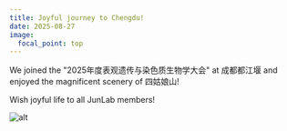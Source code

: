 ```yaml
---
title: Joyful journey to Chengdu!
date: 2025-08-27
image:
  focal_point: top
---
```

We joined the "2025年度表观遗传与染色质生物学大会" at 成都都江堰 and enjoyed the magnificent scenery of 四姑娘山! 

Wish joyful life to all JunLab members!

![alt](202508_Chengdu.jpg)
